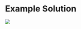 # Example Solution

<img src="https://raw.githubusercontent.com/SametBELLUR/Python-Projects/main/English%20(%C4%B0ngilizce)/Machine%20Learning/Gauss%20Elimination%20Method%20Python%20Program/Example%20Solution/Example_Solution(For%20Readme.md).png">
